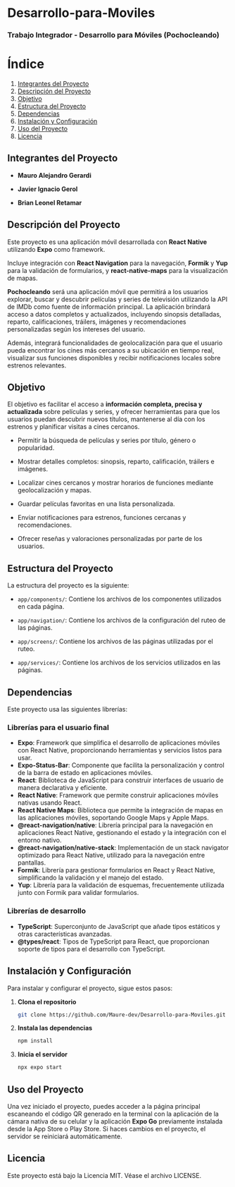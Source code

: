 # Desarrollo-para-Moviles

### Trabajo Integrador - Desarrollo para Móviles (Pochocleando)

# Índice

1. [Integrantes del Proyecto](#integrantes-del-proyecto)
2. [Descripción del Proyecto](#descripción-del-proyecto)
3. [Objetivo](#objetivo)
4. [Estructura del Proyecto](#estructura-del-proyecto)
5. [Dependencias](#dependencias)
6. [Instalación y Configuración](#instalación-y-configuración)
7. [Uso del Proyecto](#uso-del-proyecto)
8. [Licencia](#licencia)

## Integrantes del Proyecto

- **Mauro Alejandro Gerardi**

- **Javier Ignacio Gerol**

- **Brian Leonel Retamar**

## Descripción del Proyecto

Este proyecto es una aplicación móvil desarrollada con **React Native** utilizando **Expo** como framework.  

Incluye integración con **React Navigation** para la navegación, **Formik** y **Yup** para la validación de formularios, y **react-native-maps** para la visualización de mapas.

**Pochocleando** será una aplicación móvil que permitirá a los usuarios explorar, buscar y descubrir películas y series de televisión utilizando la API de IMDb como fuente de información principal. La aplicación brindará acceso a datos completos y actualizados, incluyendo sinopsis detalladas, reparto, calificaciones, tráilers, imágenes y recomendaciones personalizadas según los intereses del usuario.

Además, integrará funcionalidades de geolocalización para que el usuario pueda encontrar los cines más cercanos a su ubicación en tiempo real, visualizar sus funciones disponibles y recibir notificaciones locales sobre estrenos relevantes.

## Objetivo

El objetivo es facilitar el acceso a **información completa, precisa y actualizada** sobre películas y series,
y ofrecer herramientas para que los usuarios puedan descubrir nuevos títulos, mantenerse
al día con los estrenos y planificar visitas a cines cercanos.

- Permitir la búsqueda de películas y series por título, género o popularidad.

- Mostrar detalles completos: sinopsis, reparto, calificación, tráilers e imágenes.

- Localizar cines cercanos y mostrar horarios de funciones mediante geolocalización y mapas.

- Guardar películas favoritas en una lista personalizada.

- Enviar notificaciones para estrenos, funciones cercanas y recomendaciones.

- Ofrecer reseñas y valoraciones personalizadas por parte de los usuarios.

## Estructura del Proyecto

La estructura del proyecto es la siguiente:

- `app/components/`: Contiene los archivos de los componentes utilizados en cada página.

- `app/navigation/`: Contiene los archivos de la configuración del ruteo de las páginas.

- `app/screens/`: Contiene los archivos de las páginas utilizadas por el ruteo.

- `app/services/`: Contiene los archivos de los servicios utilizados en las páginas.

## Dependencias

Este proyecto usa las siguientes librerías:

### Librerías para el usuario final

- **Expo**: Framework que simplifica el desarrollo de aplicaciones móviles con React Native, proporcionando herramientas y servicios listos para usar.
- **Expo-Status-Bar**: Componente que facilita la personalización y control de la barra de estado en aplicaciones móviles.
- **React**: Biblioteca de JavaScript para construir interfaces de usuario de manera declarativa y eficiente.
- **React Native**: Framework que permite construir aplicaciones móviles nativas usando React.
- **React Native Maps**: Biblioteca que permite la integración de mapas en las aplicaciones móviles, soportando Google Maps y Apple Maps.
- **@react-navigation/native**: Librería principal para la navegación en aplicaciones React Native, gestionando el estado y la integración con el entorno nativo.
- **@react-navigation/native-stack**: Implementación de un stack navigator optimizado para React Native, utilizado para la navegación entre pantallas.
- **Formik**: Librería para gestionar formularios en React y React Native, simplificando la validación y el manejo del estado.
- **Yup**: Librería para la validación de esquemas, frecuentemente utilizada junto con Formik para validar formularios.

### Librerías de desarrollo

- **TypeScript**: Superconjunto de JavaScript que añade tipos estáticos y otras características avanzadas.
- **@types/react**: Tipos de TypeScript para React, que proporcionan soporte de tipos para el desarrollo con TypeScript.

## Instalación y Configuración

Para instalar y configurar el proyecto, sigue estos pasos:

1. **Clona el repositorio**

   ```bash
   git clone https://github.com/Maure-dev/Desarrollo-para-Moviles.git
   ```

2. **Instala las dependencias**

   ```bash
   npm install
   ```

3. **Inicia el servidor**

   ```bash
   npx expo start
   ```

## Uso del Proyecto

Una vez iniciado el proyecto, puedes acceder a la página principal escaneando el código QR generado en la terminal con la aplicación de la cámara nativa de su celular y la aplicación **Expo Go** previamente instalada desde la App Store o Play Store. Si haces cambios en el proyecto, el servidor se reiniciará automáticamente.

## Licencia

Este proyecto está bajo la Licencia MIT. Véase el archivo LICENSE.
